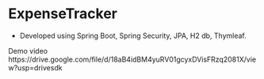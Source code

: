 # ExpenseTracker
<ul>
<li>Developed using Spring Boot, Spring Security, JPA, H2 db, Thymleaf.</li>
</ul>
Demo video
https://drive.google.com/file/d/18aB4idBM4yuRV01gcyxDVisFRzq2081X/view?usp=drivesdk
